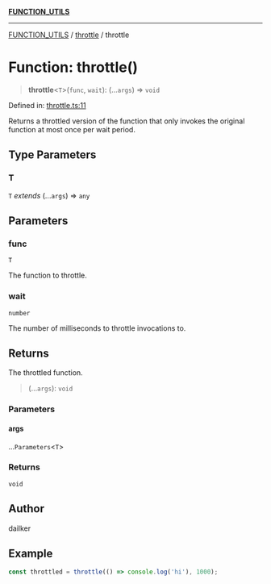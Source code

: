 [**FUNCTION_UTILS**](../../README.md)

***

[FUNCTION_UTILS](../../README.md) / [throttle](../README.md) / throttle

# Function: throttle()

> **throttle**\<`T`\>(`func`, `wait`): (...`args`) => `void`

Defined in: [throttle.ts:11](https://github.com/dailker/everyutil/blob/669c80948347059212c7a0ef09fd720ca9b1c411/src/function/throttle.ts#L11)

Returns a throttled version of the function that only invokes the original function at most once per wait period.

## Type Parameters

### T

`T` *extends* (...`args`) => `any`

## Parameters

### func

`T`

The function to throttle.

### wait

`number`

The number of milliseconds to throttle invocations to.

## Returns

The throttled function.

> (...`args`): `void`

### Parameters

#### args

...`Parameters`\<`T`\>

### Returns

`void`

## Author

dailker

## Example

```ts
const throttled = throttle(() => console.log('hi'), 1000);
```

